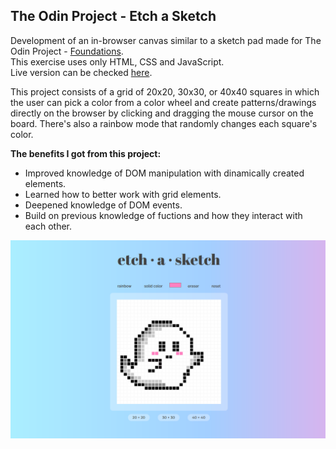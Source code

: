 ## The Odin Project - Etch a Sketch

Development of an in-browser canvas similar to a sketch pad made for The Odin Project - [Foundations](https://www.theodinproject.com/lessons/foundations-etch-a-sketch).<br>
This exercise uses only HTML, CSS and JavaScript.<br>
Live version can be checked [here](https://thnardg.github.io/etch-a-sketch/).<br>

This project consists of a grid of 20x20, 30x30, or 40x40 squares in which the user can pick a color from a color wheel and create patterns/drawings directly on the browser by clicking and dragging the mouse cursor on the board. There's also a rainbow mode that randomly changes each square's color.<br>

**The benefits I got from this project:**
- Improved knowledge of DOM manipulation with dinamically created elements.
- Learned how to better work with grid elements.
- Deepened knowledge of DOM events.
- Build on previous knowledge of fuctions and how they interact with each other.

<img src="https://raw.githubusercontent.com/thnardg/etch-a-sketch/main/ghost.png" alt="Etch a Sketch Preview">

